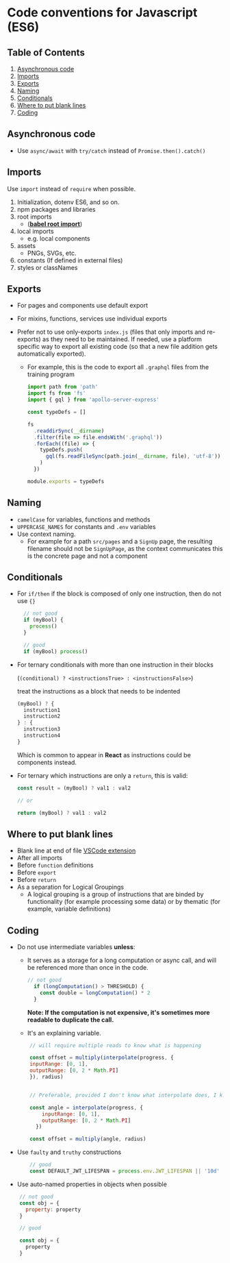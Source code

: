 # Code conventions for Javascript (ES6)

## Table of Contents

  1. [Asynchronous code](#Asynchronous-code)
  1. [Imports](#Imports)
  1. [Exports](#Exports)
  1. [Naming](#Naming)
  1. [Conditionals](#Conditionals)
  1. [Where to put blank lines](#Where-to-put-blank-lines)
  1. [Coding](#Coding)


## Asynchronous code

  - Use `async/await` with `try/catch` instead of `Promise.then().catch()`

## Imports

  Use `import` instead of `require` when possible.

  1. Initialization, dotenv ES6, and so on.
  1. npm packages and libraries
  1. root imports
      - ([**babel root import**](https://www.npmjs.com/package/babel-plugin-root-import))
  1. local imports
      - e.g. local components
  1. assets
      - PNGs, SVGs, etc.
  1. constants (If defined in external files)
  1. styles or classNames

## Exports

- For pages and components use default export

- For mixins, functions, services use individual exports

- Prefer not to use only-exports `index.js` (files that only imports and re-exports) as they need to be maintained. If needed, use a platform specific way to export all existing code (so that a new file addition gets automatically exported).
    - For example, this is the code to export all `.graphql` files from the training program

      ```jsx
      import path from 'path'
      import fs from 'fs'
      import { gql } from 'apollo-server-express'

      const typeDefs = []

      fs
        .readdirSync(__dirname)
        .filter(file => file.endsWith('.graphql'))
        .forEach((file) => {
          typeDefs.push(
            gql(fs.readFileSync(path.join(__dirname, file), 'utf-8'))
          )
        })

      module.exports = typeDefs
      ```

## Naming

  - `camelCase` for variables, functions and methods
  - `UPPERCASE_NAMES` for constants and `.env` variables
  - Use context naming.
      - For example for a path `src/pages` and a `SignUp` page, the resulting filename should not be `SignUpPage`, as the context communicates this is the concrete page and not a component

## Conditionals

  - For `if/then` if the block is composed of only one instruction, then do not use `{}`

    ```jsx
      // not good
      if (myBool) {
        process()
      }

      // good
      if (myBool) process()
    ```

  - For ternary conditionals with more than one instruction in their blocks

    (`(conditional) ? <instructionsTrue> : <instructionsFalse>`)

    treat the instructions as a block that needs to be indented

    ```jsx
    (myBool) ? {
      instruction1
      instruction2
    } : {
      instruction3
      instruction4
    }
    ```

    Which is common to appear in **React** as instructions could be components instead.

 - For ternary which instructions are only a `return`, this is valid:

    ```jsx
    const result = (myBool) ? val1 : val2

    // or

    return (myBool) ? val1 : val2
    ```

## Where to put blank lines

  - Blank line at end of file [VSCode extension](https://marketplace.visualstudio.com/items?itemName=riccardoNovaglia.missinglineendoffile)
  - After all imports
  - Before `function` definitions
  - Before `export`
  - Before `return`
  - As a separation for Logical Groupings
      - A logical grouping is a group of instructions that are binded by functionality (for example processing some data) or by thematic (for example, variable definitions)

## Coding

  - Do not use intermediate variables **unless**:
      - It serves as a storage for a long computation or async call, and will be referenced more than once in the code.

        ```jsx
        // not good
          if (longComputation() > THRESHOLD) {
            const double = longComputation() * 2
          }
        ```

        **Note: If the computation is not expensive, it's sometimes more readable to duplicate the call.**

      - It's an explaining variable.

      ```jsx
          // will require multiple reads to know what is happening

          const offset = multiply(interpolate(progress, {
          inputRange: [0, 1],
          outputRange: [0, 2 * Math.PI]
          }), radius)


          // Preferable, provided I don't know what interpolate does, I know we are establishing an offset with an angle and a radius

          const angle = interpolate(progress, {
              inputRange: [0, 1],
              outputRange: [0, 2 * Math.PI]
            })

          const offset = multiply(angle, radius)
      ```

  - Use `faulty` and `truthy` constructions
    ```jsx
        // good
        const DEFAULT_JWT_LIFESPAN = process.env.JWT_LIFESPAN || '10d'
    ```

  - Use auto-named properties in objects when possible

  ```jsx
      // not good
      const obj = {
        property: property
      }

      // good

      const obj = {
        property
      }
  ```
